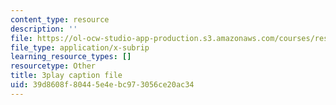 ```yaml
---
content_type: resource
description: ''
file: https://ol-ocw-studio-app-production.s3.amazonaws.com/courses/res-18-009-learn-differential-equations-up-close-with-gilbert-strang-and-cleve-moler-fall-2015/39d8608f80445e4ebc973056ce20ac34_n98ilenWoak.vtt
file_type: application/x-subrip
learning_resource_types: []
resourcetype: Other
title: 3play caption file
uid: 39d8608f-8044-5e4e-bc97-3056ce20ac34
---
```

